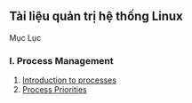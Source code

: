 ## Tài liệu quản trị hệ thống Linux

Mục Lục

### I. Process Management

1. [Introduction to processes](https://github.com/tvhuyy/My-Research/blob/master/Linux%20Admin/Docs%20Linux%20Admin/1.1%20Introduction%20to%20Processes.md)
2. [Process Priorities](https://github.com/tvhuyy/My-Research/blob/master/Linux%20Admin/Docs%20Linux%20Admin/1.2%20Process%20Priorities.md)